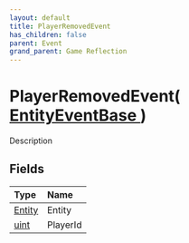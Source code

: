 ```yaml
---
layout: default
title: PlayerRemovedEvent
has_children: false
parent: Event
grand_parent: Game Reflection
---
```

# PlayerRemovedEvent( [ EntityEventBase ](/riftbreaker-wiki/docs/game-reflection/events/entity_event_base/) )
Description 

## Fields

| Type | Name |
|:----------|:--------------|
| [Entity](/riftbreaker-wiki/docs/game-reflection/classes/entity/) | Entity |
| [uint](/riftbreaker-wiki/docs/game-reflection/components/uint/) | PlayerId |


